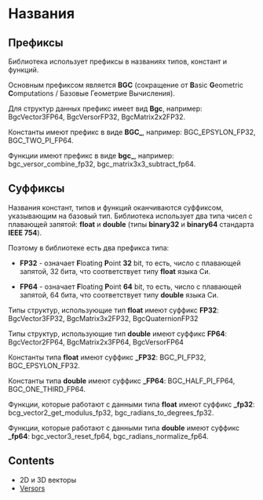 # Названия

## Префиксы

Библиотека использует префиксы в названиях типов, констант и функций.

Основным префиксом является **BGC** (сокращение от **B**asic **G**eometric
**C**omputations / Базовые Геометрие Вычисления).

Для структур данных префикс имеет вид **Bgc**, например: BgcVector3FP64,
BgcVersorFP32, BgcMatrix2x2FP32.

Константы имеют префикс в виде **BGC_**, например: BGC_EPSYLON_FP32,
BGC_TWO_PI_FP64.

Функции имеют префикс в виде **bgc_**, например: bgc_versor_combine_fp32,
bgc_matrix3x3_subtract_fp64.

## Cуффиксы

Названия констант, типов и функций оканчиваются суффиксом, указывающим на
базовый тип. Библиотека использует два типа чисел с плавающей запятой:
**float** и **double** (типы **binary32** и **binary64** стандарта
**IEEE 754**).

Поэтому в библиотеке есть два префикса типа:

* **FP32** - означает **F**loating **P**oint **32** bit, то есть, число с
плавающей запятой, 32 бита, что соответствует типу **float** языка Си.

* **FP64** - означает **F**loating **P**oint **64** bit, то есть, число с
плавающей запятой, 64 бита, что соответствует типу **double** языка Си.

Типы структур, использующие тип **float** имеют суффикс **FP32**:
BgcVector3FP32, BgcMatrix3x2FP32, BgcQuaternionFP32

Типы структур, использующие тип **double** имеют суффикс **FP64**:
BgcVector2FP64, BgcMatrix2x3FP64, BgcVersorFP64

Константы типа **float** имеют суффикс **_FP32**: BGC_PI_FP32, BGC_EPSYLON_FP32.

Константы типа **double** имеют суффикс **_FP64**: BGC_HALF_PI_FP64,
BGC_ONE_THIRD_FP64.

Функции, которые работают с данными типа **float** имеют суффикс **_fp32**:
bcg_vector2_get_modulus_fp32, bgc_radians_to_degrees_fp32.

Функции, которые работают с данными типа **double** имеют суффикс **_fp64**:
bgc_vector3_reset_fp64, bgc_radians_normalize_fp64.

## Contents

- 2D и 3D векторы
- [Versors](./versor-rus.md)
